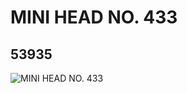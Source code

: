 # MINI HEAD NO. 433
## 53935
![MINI HEAD NO. 433](https://lc-www-live-s.legocdn.com/media/bricks/5/2/4276244.jpg)